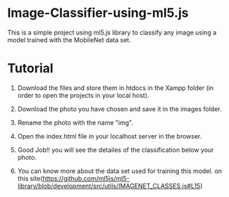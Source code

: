 # Image-Classifier-using-ml5.js
This is a simple project using ml5.js library  to classify any image using a model trained with the MobileNet data set.  

# Tutorial

  1) Download the files and store them in htdocs in the Xampp folder 
     (in order to open the projects in your local host). 
     
  2) Download the photo you have chosen and save it in the images folder.   
  
  3) Rename the photo with the name "img".
  
  4) Open the index.html file in your localhost server in the browser.
  
  5) Good Job!! you will see the detailes of the classification below your photo.
  
  6) You can know more about the data set used for training this model.
    on this site(https://github.com/ml5js/ml5-library/blob/development/src/utils/IMAGENET_CLASSES.js#L15)

